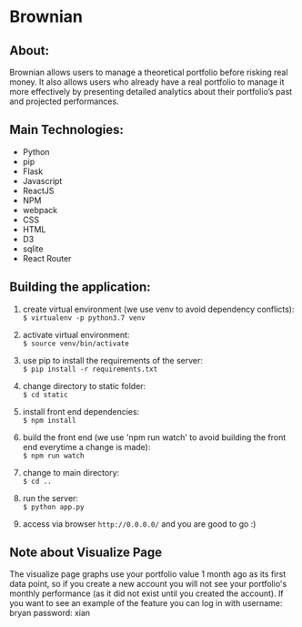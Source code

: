 # Brownian

## About:
Brownian allows users to manage a theoretical portfolio before risking real money. It also allows users who already have a real portfolio to manage it more effectively by presenting detailed analytics about their portfolio’s past and projected performances.

## Main Technologies:
* Python
* pip
* Flask
* Javascript
* ReactJS
* NPM
* webpack
* CSS
* HTML
* D3
* sqlite
* React Router

## Building the application:

1) create virtual environment (we use venv to avoid dependency conflicts):  
```$ virtualenv -p python3.7 venv```

2) activate virtual environment:  
```$ source venv/bin/activate```

3) use pip to install the requirements of the server:  
```$ pip install -r requirements.txt```

4) change directory to static folder:  
```$ cd static```

5) install front end dependencies:  
```$ npm install```

5) build the front end (we use 'npm run watch' to avoid building the front end everytime a change is made):  
```$ npm run watch```  

6) change to main directory:  
```$ cd ..```

7) run the server:  
```$ python app.py```

7) access via browser ```http://0.0.0.0/``` and you are good to go :)

## Note about Visualize Page

The visualize page graphs use your portfolio value 1 month ago as its first data point, so if you create a new account you will not see your portfolio's monthly performance (as it did not exist until you created the account). If you want to see an example of the feature you can log in with username: bryan password: xian
